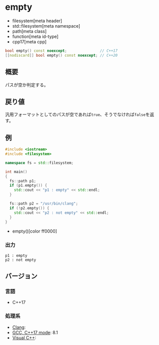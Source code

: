 # empty
* filesystem[meta header]
* std::filesystem[meta namespace]
* path[meta class]
* function[meta id-type]
* cpp17[meta cpp]

```cpp
bool empty() const noexcept;               // C++17
[[nodiscard]] bool empty() const noexcept; // C++20
```

## 概要
パスが空か判定する。


## 戻り値
汎用フォーマットとしてのパスが空であれば`true`、そうでなければ`false`を返す。


## 例
```cpp example
#include <iostream>
#include <filesystem>

namespace fs = std::filesystem;

int main()
{
  fs::path p1;
  if (p1.empty()) {
    std::cout << "p1 : empty" << std::endl;
  }

  fs::path p2 = "/usr/bin/clang";
  if (!p2.empty()) {
    std::cout << "p2 : not empty" << std::endl;
  }
}
```
* empty()[color ff0000]

### 出力
```
p1 : empty
p2 : not empty
```

## バージョン
### 言語
- C++17

### 処理系
- [Clang](/implementation.md#clang):
- [GCC, C++17 mode](/implementation.md#gcc): 8.1
- [Visual C++](/implementation.md#visual_cpp):
